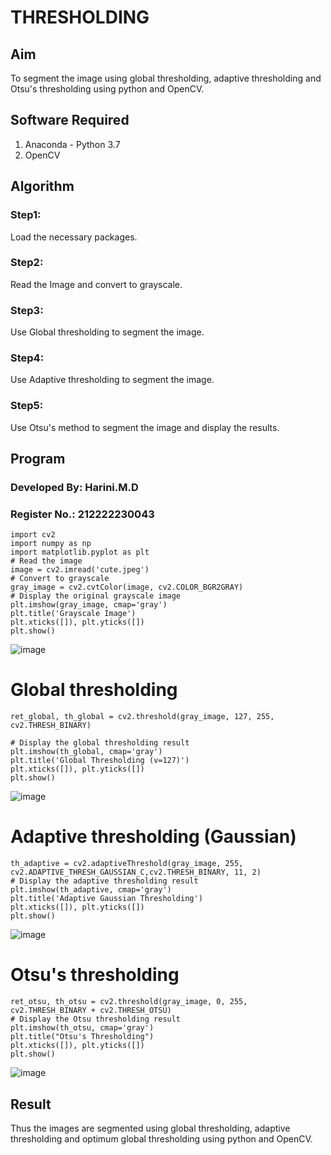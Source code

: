 # THRESHOLDING
## Aim
To segment the image using global thresholding, adaptive thresholding and Otsu's thresholding using python and OpenCV.

## Software Required
1. Anaconda - Python 3.7
2. OpenCV

## Algorithm

### Step1:
Load the necessary packages.

### Step2:
Read the Image and convert to grayscale.

### Step3:
Use Global thresholding to segment the image.

### Step4:
Use Adaptive thresholding to segment the image.

### Step5:
Use Otsu's method to segment the image and display the results.

## Program

### Developed By: Harini.M.D
### Register No.: 212222230043
```
import cv2
import numpy as np
import matplotlib.pyplot as plt
# Read the image
image = cv2.imread('cute.jpeg')
# Convert to grayscale
gray_image = cv2.cvtColor(image, cv2.COLOR_BGR2GRAY)
# Display the original grayscale image
plt.imshow(gray_image, cmap='gray')
plt.title('Grayscale Image')
plt.xticks([]), plt.yticks([])
plt.show()
```
![image](https://github.com/user-attachments/assets/0f31996d-60b2-4c48-b1a6-4ebd67329c05)


# Global thresholding
```
ret_global, th_global = cv2.threshold(gray_image, 127, 255, cv2.THRESH_BINARY)

# Display the global thresholding result
plt.imshow(th_global, cmap='gray')
plt.title('Global Thresholding (v=127)')
plt.xticks([]), plt.yticks([])
plt.show()

```
![image](https://github.com/user-attachments/assets/c9262595-1c40-4932-8a5b-64a3c70cab30)

# Adaptive thresholding (Gaussian)
```
th_adaptive = cv2.adaptiveThreshold(gray_image, 255, cv2.ADAPTIVE_THRESH_GAUSSIAN_C,cv2.THRESH_BINARY, 11, 2)
# Display the adaptive thresholding result
plt.imshow(th_adaptive, cmap='gray')
plt.title('Adaptive Gaussian Thresholding')
plt.xticks([]), plt.yticks([])
plt.show()
```
![image](https://github.com/user-attachments/assets/a875d15c-ea4c-4e5b-8bac-1aa6ba6b1965)


# Otsu's thresholding
```
ret_otsu, th_otsu = cv2.threshold(gray_image, 0, 255, cv2.THRESH_BINARY + cv2.THRESH_OTSU)
# Display the Otsu thresholding result
plt.imshow(th_otsu, cmap='gray')
plt.title("Otsu's Thresholding")
plt.xticks([]), plt.yticks([])
plt.show()
```
![image](https://github.com/user-attachments/assets/fe492e9e-62c8-4d6b-a5d9-c777e39fb04e)

## Result
Thus the images are segmented using global thresholding, adaptive thresholding and optimum global thresholding using python and OpenCV.
